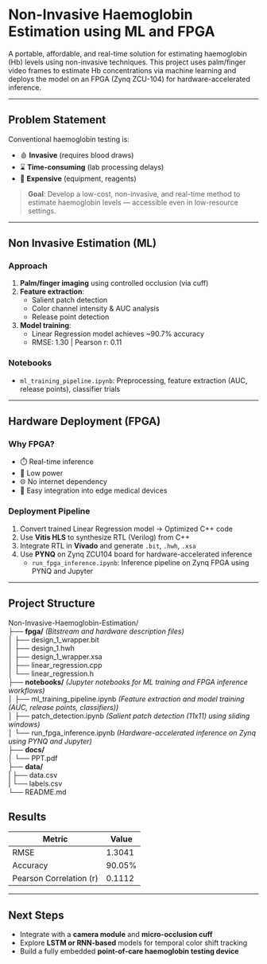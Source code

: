 # Non-Invasive Haemoglobin Estimation using ML and FPGA

A portable, affordable, and real-time solution for estimating haemoglobin (Hb) levels using non-invasive techniques. This project uses palm/finger video frames to estimate Hb concentrations via machine learning and deploys the model on an FPGA (Zynq ZCU-104) for hardware-accelerated inference.

---

## Problem Statement

Conventional haemoglobin testing is:
- 🩸 **Invasive** (requires blood draws)
- ⌛ **Time-consuming** (lab processing delays)
- 💸 **Expensive** (equipment, reagents)

> **Goal**: Develop a low-cost, non-invasive, and real-time method to estimate haemoglobin levels — accessible even in low-resource settings.

---

## Non Invasive Estimation (ML)

### Approach
1. **Palm/finger imaging** using controlled occlusion (via cuff)
2. **Feature extraction**:
   - Salient patch detection
   - Color channel intensity & AUC analysis
   - Release point detection
3. **Model training**:
   - Linear Regression model achieves ~90.7% accuracy
   - RMSE: 1.30 | Pearson r: 0.11

###  Notebooks
- `ml_training_pipeline.ipynb`: Preprocessing, feature extraction (AUC, release points), classifier trials

---

## Hardware Deployment (FPGA)

### Why FPGA?
- ⏱️ Real-time inference
- 🔌 Low power
- 🌐 No internet dependency
- 🧩 Easy integration into edge medical devices

### Deployment Pipeline
1. Convert trained Linear Regression model → Optimized C++ code
2. Use **Vitis HLS** to synthesize RTL (Verilog) from C++
3. Integrate RTL in **Vivado** and generate `.bit`, `.hwh`, `.xsa`
4. Use **PYNQ** on Zynq ZCU104 board for hardware-accelerated inference
   - `run_fpga_inference.ipynb`: Inference pipeline on Zynq FPGA using PYNQ and Jupyter

---

## Project Structure
Non-Invasive-Haemoglobin-Estimation/<br>
├── **fpga/** *(Bitstream and hardware description files)*<br>
│ ├── design_1_wrapper.bit<br>
│ ├── design_1.hwh<br>
│ ├── design_1_wrapper.xsa<br>
│ ├── linear_regression.cpp<br>
│ └── linear_regression.h<br>
├── **notebooks/**  *(Jupyter notebooks for ML training and FPGA inference workflows)*<br>
│ ├── ml_training_pipeline.ipynb *(Feature extraction and model training (AUC, release points, classifiers))*<br>
│ ├── patch_detection.ipynb *(Salient patch detection (11x11) using sliding windows)*<br>
│ └── run_fpga_inference.ipynb *(Hardware-accelerated inference on Zynq using PYNQ and Jupyter)*<br>
├── **docs/** <br>
│ └── PPT.pdf<br>
├── **data/** <br>
|  ├── data.csv<br>
|  └── labels.csv<br>
└── README.md<br>

## Results

| Metric            | Value        |
|-------------------|--------------|
| RMSE              | 1.3041       |
| Accuracy          | 90.05%       |
| Pearson Correlation (r) | 0.1112  |

---

## Next Steps
- Integrate with a **camera module** and **micro-occlusion cuff**
- Explore **LSTM or RNN-based** models for temporal color shift tracking
- Build a fully embedded **point-of-care haemoglobin testing device**
